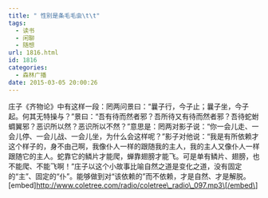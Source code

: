 ```yaml
---
title: " 性别是条毛毛虫\t\t"
tags:
  - 读书
  - 闲聊
  - 随想
url: 1816.html
id: 1816
categories:
  - 森林广播
date: 2015-03-05 20:00:26
---
```


庄子《齐物论》中有这样一段：罔两问景曰：“曩子行，今子止；曩子坐，今子起。何其无特操与？”景曰：“吾有待而然者邪？吾所待又有待而然者邪？吾待蛇蚹蜩翼邪？恶识所以然？恶识所以不然？”意思是：罔两对影子说：“你一会儿走、一会儿停、一会儿战、一会儿坐，为什么会这样呢？”影子对他说：“我是有所依赖才这个样子的，身不由己啊，我像仆人一样的跟随我的主人，我的主人又像仆人一样跟随它的主人。蛇靠它的鳞片才能爬，蝉靠翅膀才能飞。可是单有鳞片、翅膀，也不能爬、不能飞啊！”庄子以这个小故事比喻自然之道是变化之道，没有固定的“主”、固定的“仆”。能够做到对“该依赖的”而不依赖，才是自然、才是解脱。   \[embed\]http://www.coletree.com/radio/coletree\_radio\_097.mp3\[/embed\]